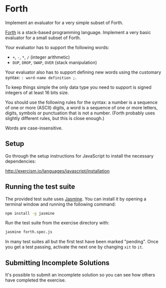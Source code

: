 # Forth

Implement an evaluator for a very simple subset of Forth.

[Forth](https://en.wikipedia.org/wiki/Forth_%28programming_language%29)
is a stack-based programming language. Implement a very basic evaluator
for a small subset of Forth.

Your evaluator has to support the following words:

- `+`, `-`, `*`, `/` (integer arithmetic)
- `DUP`, `DROP`, `SWAP`, `OVER` (stack manipulation)

Your evaluator also has to support defining new words using the
customary syntax: `: word-name definition ;`.

To keep things simple the only data type you need to support is signed
integers of at least 16 bits size.

You should use the following rules for the syntax: a number is a
sequence of one or more (ASCII) digits, a word is a sequence of one or
more letters, digits, symbols or punctuation that is not a number.
(Forth probably uses slightly different rules, but this is close
enough.)

Words are case-insensitive.

## Setup

Go through the setup instructions for JavaScript to install the
 necessary dependencies:

http://exercism.io/languages/javascript/installation

## Running the test suite

The provided test suite uses [Jasmine](https://jasmine.github.io/).
You can install it by opening a terminal window and running the
following command:

```sh
npm install -g jasmine
```

Run the test suite from the exercise directory with:

```sh
jasmine forth.spec.js
```

In many test suites all but the first test have been marked "pending".
Once you get a test passing, activate the next one by changing `xit` to `it`.

## Submitting Incomplete Solutions
It's possible to submit an incomplete solution so you can see how others have completed the exercise.
